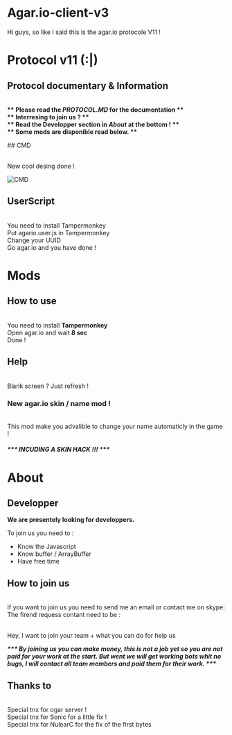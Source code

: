 # Agar.io-client-v3
Hi guys, so like I said this is the agar.io protocole V11 !

# Protocol v11 (:|)
## Protocol documentary & Information

<p> 
<b>

<br> ** Please read the <i> PROTOCOL.MD </i> for the documentation ** 
<br> ** Interresing to join us ? **
<br> ** Read the Developper section in <i> About </i> at the bottom ! **
<br> ** Some mods are disponible read below. **  

</b>
</p>
## CMD

<br> New cool desing done !

![CMD]("https://raw.github.com/lefela4/Agar.io-client-v3/blob/master/img/cmd.png")

## UserScript

<br> You need to install Tampermonkey
<br> Put agario.user.js in Tampermonkey
<br> Change your UUID
<br> Go agar.io and you have done !

# Mods

## How to use

<br> You need to install <b> Tampermonkey </b>
<br> Open agar.io and wait <b> 8 sec </b>
<br> Done !

## Help

<br> Blank screen ? Just refresh !

<h3> New agar.io skin / name mod !</h3>
<br> This mod make you advalible to change your name automaticly in the game !
<h5> *** INCUDING A SKIN HACK !!! *** </h5>

# About
## Developper

<b> We are presentely looking for developpers. </b>

To join us you need to :

- Know the Javascript
- Know buffer / ArrayBuffer
- Have free time

## How to join us

<br> If you want to join us you need to send me an email or contact me on skype:
<br> The firend requess contant need to be :

<br> Hey, I want to join your team + what you can do for help us

<b> <i> *** By joining us you can make money, this is not a job yet so you are not paid for your work at the start. But went we will get working bots whit no bugs, I will contact all team members and paid them for their work. *** </i> </b>


## Thanks to

<br> Special tnx for ogar server !
<br> Special tnx for Sonic for a little fix !
<br> Special tnx for NulearC for the fix of the first bytes
